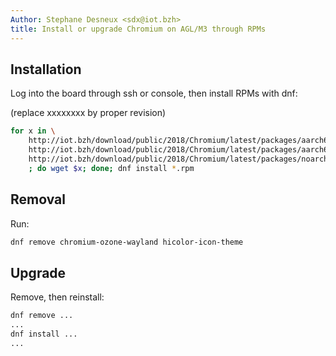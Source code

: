 ```yaml
---
Author: Stephane Desneux <sdx@iot.bzh>
title: Install or upgrade Chromium on AGL/M3 through RPMs
---
```


## Installation

Log into the board through ssh or console, then install RPMs with dnf:

(replace xxxxxxxx by proper revision)

```bash
for x in \
	http://iot.bzh/download/public/2018/Chromium/latest/packages/aarch64/chromium-ozone-wayland-xxxxxxxxxxxxxxxxxxxxxxxxxxxx-r0.aarch64.rpm \
	http://iot.bzh/download/public/2018/Chromium/latest/packages/aarch64/chromium-ozone-wayland-chromedriver-xxxxxxxxxxxxxxxxxxxxxxxxxxxx-r0.aarch64.rpm \
	http://iot.bzh/download/public/2018/Chromium/latest/packages/noarch/hicolor-icon-theme-xxxx-r0.noarch.rpm \
	; do wget $x; done; dnf install *.rpm
```


## Removal

Run:

```bash
dnf remove chromium-ozone-wayland hicolor-icon-theme
```

## Upgrade

Remove, then reinstall:

```bash
dnf remove ...
...
dnf install ...
...
```
